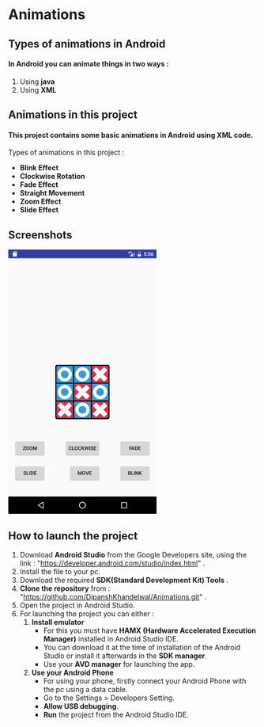 # Animations
## Types of animations in Android
#### In Android you can animate things in two ways :
1. Using **java**
2. Using **XML**

## Animations in this project
#### This project contains some basic animations in Android using XML code.
Types of animations in this project :
* **Blink Effect**
* **Clockwise Rotation**
* **Fade Effect**
* **Straight Movement**
* **Zoom Effect**
* **Slide Effect**

## Screenshots
<img src="screenshot/Screenshot_1.png" width="300">

## How to launch the project
1. Download **Android Studio** from the Google Developers site, using the link : "https://developer.android.com/studio/index.html" .
2. Install the file to your pc.
3. Download the required **SDK(Standard Development Kit) Tools** .
4. **Clone the repository** from : "https://github.com/DipanshKhandelwal/Animations.git" .
5. Open the project in Android Studio.
6. For launching the project you can either :
	1. **Install emulator**
		* For this you must have **HAMX (Hardware Accelerated Execution Manager)** installed in Android Studio IDE.
		* You can download it at the time of installation of the Android Studio or install it afterwards in the **SDK manager**.
		* Use your **AVD manager** for launching the app.
	2. **Use your Android Phone**
		* For using your phone, firstly connect your Android Phone with the pc using a data cable.
		* Go to the Settings > Developers Setting.
		* **Allow USB debugging**.
		* **Run** the project from the Android Studio IDE.